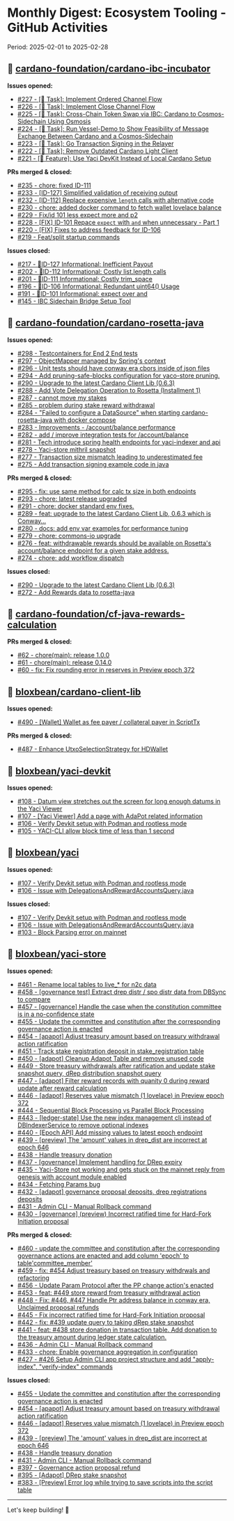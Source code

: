 # Monthly Digest: Ecosystem Tooling - GitHub Activities

Period: 2025-02-01 to 2025-02-28


## 🔹 [cardano-foundation/cardano-ibc-incubator](https://github.com/cardano-foundation/cardano-ibc-incubator)

**Issues opened:**
- [#227 - [👷 Task]: Implement Ordered Channel Flow](https://github.com/cardano-foundation/cardano-ibc-incubator/issues/227)
- [#226 - [👷 Task]: Implement Close Channel Flow](https://github.com/cardano-foundation/cardano-ibc-incubator/issues/226)
- [#225 - [👷 Task]: Cross-Chain Token Swap via IBC: Cardano to Cosmos-Sidechain Using Osmosis](https://github.com/cardano-foundation/cardano-ibc-incubator/issues/225)
- [#224 - [👷 Task]: Run Vessel-Demo to Show Feasibility of Message Exchange Between Cardano and a Cosmos-Sidechain](https://github.com/cardano-foundation/cardano-ibc-incubator/issues/224)
- [#223 - [👷 Task]: Go Transaction Signing in the Relayer](https://github.com/cardano-foundation/cardano-ibc-incubator/issues/223)
- [#222 - [👷 Task]: Remove Outdated Cardano Light Client](https://github.com/cardano-foundation/cardano-ibc-incubator/issues/222)
- [#221 - [🚀 Feature]: Use Yaci DevKit Instead of Local Cardano Setup](https://github.com/cardano-foundation/cardano-ibc-incubator/issues/221)

**PRs merged & closed:**
- [#235 - chore: fixed ID-111](https://github.com/cardano-foundation/cardano-ibc-incubator/pull/235)
- [#233 - [ID-127] Simplified validation of receiving output](https://github.com/cardano-foundation/cardano-ibc-incubator/pull/233)
- [#232 - [ID-112] Replace expensive `length` calls with alternative code](https://github.com/cardano-foundation/cardano-ibc-incubator/pull/232)
- [#230 - chore: added docker command to fetch wallet lovelace balance](https://github.com/cardano-foundation/cardano-ibc-incubator/pull/230)
- [#229 - Fix/id 101 less expect more and p2](https://github.com/cardano-foundation/cardano-ibc-incubator/pull/229)
- [#228 - [FIX] ID-101 Repace `expect` with `and` when unnecessary - Part 1](https://github.com/cardano-foundation/cardano-ibc-incubator/pull/228)
- [#220 - [FIX] Fixes to address feedback for ID-106](https://github.com/cardano-foundation/cardano-ibc-incubator/pull/220)
- [#219 - Feat/split startup commands](https://github.com/cardano-foundation/cardano-ibc-incubator/pull/219)

**Issues closed:**
- [#217 - 🚨ID-127 Informational: Inefficient Payout](https://github.com/cardano-foundation/cardano-ibc-incubator/issues/217)
- [#202 - 🚨ID-112 Informational: Costly list.length calls](https://github.com/cardano-foundation/cardano-ibc-incubator/issues/202)
- [#201 - 🚨ID-111 Informational: Costly trim_space](https://github.com/cardano-foundation/cardano-ibc-incubator/issues/201)
- [#196 - 🚨ID-106 Informational: Redundant uint64() Usage](https://github.com/cardano-foundation/cardano-ibc-incubator/issues/196)
- [#191 - 🚨ID-101 Informational: expect over and](https://github.com/cardano-foundation/cardano-ibc-incubator/issues/191)
- [#145 - IBC Sidechain Bridge Setup Tool](https://github.com/cardano-foundation/cardano-ibc-incubator/issues/145)

## 🔹 [cardano-foundation/cardano-rosetta-java](https://github.com/cardano-foundation/cardano-rosetta-java)

**Issues opened:**
- [#298 - Testcontainers for End 2 End tests](https://github.com/cardano-foundation/cardano-rosetta-java/issues/298)
- [#297 - ObjectMapper managed by Spring's context](https://github.com/cardano-foundation/cardano-rosetta-java/issues/297)
- [#296 - Unit tests should have conway era cbors inside of json files](https://github.com/cardano-foundation/cardano-rosetta-java/issues/296)
- [#294 - Add pruning-safe-blocks configuration for yaco-store pruning.](https://github.com/cardano-foundation/cardano-rosetta-java/issues/294)
- [#290 - Upgrade to the latest Cardano Client Lib (0.6.3)](https://github.com/cardano-foundation/cardano-rosetta-java/issues/290)
- [#288 - Add Vote Delegation Operation to Rosetta (Installment 1)](https://github.com/cardano-foundation/cardano-rosetta-java/issues/288)
- [#287 - cannot move my stakes](https://github.com/cardano-foundation/cardano-rosetta-java/issues/287)
- [#285 - problem during stake reward withdrawal](https://github.com/cardano-foundation/cardano-rosetta-java/issues/285)
- [#284 - "Failed to configure a DataSource" when starting cardano-rosetta-java with docker compose](https://github.com/cardano-foundation/cardano-rosetta-java/issues/284)
- [#283 - Improvements - /account/balance performance](https://github.com/cardano-foundation/cardano-rosetta-java/issues/283)
- [#282 - add / improve integration tests for /account/balance](https://github.com/cardano-foundation/cardano-rosetta-java/issues/282)
- [#281 - Tech introduce spring health endpoints for yaci-indexer and api](https://github.com/cardano-foundation/cardano-rosetta-java/issues/281)
- [#278 - Yaci-store mithril snapshot](https://github.com/cardano-foundation/cardano-rosetta-java/issues/278)
- [#277 - Transaction size mismatch leading to underestimated fee](https://github.com/cardano-foundation/cardano-rosetta-java/issues/277)
- [#275 - Add transaction signing example code in java](https://github.com/cardano-foundation/cardano-rosetta-java/issues/275)

**PRs merged & closed:**
- [#295 - fix: use same method for calc tx size in both endpoints](https://github.com/cardano-foundation/cardano-rosetta-java/pull/295)
- [#293 - chore: latest release upgraded](https://github.com/cardano-foundation/cardano-rosetta-java/pull/293)
- [#291 - chore: docker standard env fixes.](https://github.com/cardano-foundation/cardano-rosetta-java/pull/291)
- [#289 - feat: upgrade to the latest Cardano Client Lib, 0.6.3 which is Conway…](https://github.com/cardano-foundation/cardano-rosetta-java/pull/289)
- [#280 - docs: add env var examples for performance tuning](https://github.com/cardano-foundation/cardano-rosetta-java/pull/280)
- [#279 - chore: commons-io upgrade](https://github.com/cardano-foundation/cardano-rosetta-java/pull/279)
- [#276 - feat: withdrawable rewards should be available on Rosetta's account/balance endpoint for a given stake address.](https://github.com/cardano-foundation/cardano-rosetta-java/pull/276)
- [#274 - chore: add workflow dispatch](https://github.com/cardano-foundation/cardano-rosetta-java/pull/274)

**Issues closed:**
- [#290 - Upgrade to the latest Cardano Client Lib (0.6.3)](https://github.com/cardano-foundation/cardano-rosetta-java/issues/290)
- [#272 - Add Rewards data to rosetta-java](https://github.com/cardano-foundation/cardano-rosetta-java/issues/272)

## 🔹 [cardano-foundation/cf-java-rewards-calculation](https://github.com/cardano-foundation/cf-java-rewards-calculation)

**PRs merged & closed:**
- [#62 - chore(main): release 1.0.0](https://github.com/cardano-foundation/cf-java-rewards-calculation/pull/62)
- [#61 - chore(main): release 0.14.0](https://github.com/cardano-foundation/cf-java-rewards-calculation/pull/61)
- [#60 - fix: Fix rounding error in reserves in Preview epoch 372](https://github.com/cardano-foundation/cf-java-rewards-calculation/pull/60)

## 🔹 [bloxbean/cardano-client-lib](https://github.com/bloxbean/cardano-client-lib)

**Issues opened:**
- [#490 - [Wallet] Wallet as fee payer / collateral payer in ScriptTx](https://github.com/bloxbean/cardano-client-lib/issues/490)

**PRs merged & closed:**
- [#487 - Enhance UtxoSelectionStrategy for HDWallet](https://github.com/bloxbean/cardano-client-lib/pull/487)

## 🔹 [bloxbean/yaci-devkit](https://github.com/bloxbean/yaci-devkit)

**Issues opened:**
- [#108 - Datum view stretches out the screen for long enough datums in the Yaci Viewer](https://github.com/bloxbean/yaci-devkit/issues/108)
- [#107 - [Yaci Viewer] Add a page with AdaPot related information](https://github.com/bloxbean/yaci-devkit/issues/107)
- [#106 - Verify Devkit setup with Podman and rootless mode](https://github.com/bloxbean/yaci-devkit/issues/106)
- [#105 - YACI-CLI allow block time of less than 1 second](https://github.com/bloxbean/yaci-devkit/issues/105)

## 🔹 [bloxbean/yaci](https://github.com/bloxbean/yaci)

**Issues opened:**
- [#107 - Verify Devkit setup with Podman and rootless mode](https://github.com/bloxbean/yaci/issues/107)
- [#106 - Issue with DelegationsAndRewardAccountsQuery.java](https://github.com/bloxbean/yaci/issues/106)

**Issues closed:**
- [#107 - Verify Devkit setup with Podman and rootless mode](https://github.com/bloxbean/yaci/issues/107)
- [#106 - Issue with DelegationsAndRewardAccountsQuery.java](https://github.com/bloxbean/yaci/issues/106)
- [#103 - Block Parsing error on mainnet](https://github.com/bloxbean/yaci/issues/103)

## 🔹 [bloxbean/yaci-store](https://github.com/bloxbean/yaci-store)

**Issues opened:**
- [#461 - Rename local tables to live_* for n2c data](https://github.com/bloxbean/yaci-store/issues/461)
- [#458 - [governance test] Extract drep distr / spo distr data from DBSync to compare](https://github.com/bloxbean/yaci-store/issues/458)
- [#457 - [governance] Handle the case when the constitution committee is in a no-confidence state](https://github.com/bloxbean/yaci-store/issues/457)
- [#455 - Update the committee and constitution after the corresponding governance action is enacted](https://github.com/bloxbean/yaci-store/issues/455)
- [#454 - [apapot] Adjust treasury amount based on treasury withdrawal action ratification](https://github.com/bloxbean/yaci-store/issues/454)
- [#451 - Track stake registration deposit in stake_registration table](https://github.com/bloxbean/yaci-store/issues/451)
- [#450 - [adapot] Cleanup Adapot Table and remove unused code](https://github.com/bloxbean/yaci-store/issues/450)
- [#449 - Store treasury withdrawals after ratification and update stake snapshot query, dRep distribution snapshot query](https://github.com/bloxbean/yaci-store/issues/449)
- [#447 - [adapot] Filter reward records with quanity 0 during reward update after reward calculation](https://github.com/bloxbean/yaci-store/issues/447)
- [#446 - [adapot] Reserves value mismatch (1 lovelace) in Preview epoch 372](https://github.com/bloxbean/yaci-store/issues/446)
- [#444 - Sequential Block Processing vs Parallel Block Processing](https://github.com/bloxbean/yaci-store/issues/444)
- [#443 - [ledger-state] Use the new index management cli instead of DBIndexerService to remove optional indexes](https://github.com/bloxbean/yaci-store/issues/443)
- [#440 - [Epoch API] Add missing values to latest epoch endpoint](https://github.com/bloxbean/yaci-store/issues/440)
- [#439 - [preview] The 'amount' values in drep_dist are incorrect at epoch 646](https://github.com/bloxbean/yaci-store/issues/439)
- [#438 - Handle treasury donation](https://github.com/bloxbean/yaci-store/issues/438)
- [#437 - [governance] Implement handling for DRep expiry](https://github.com/bloxbean/yaci-store/issues/437)
- [#435 - Yaci-Store not working and gets stuck on the mainnet reply from genesis with account module enabled](https://github.com/bloxbean/yaci-store/issues/435)
- [#434 - Fetching Params bug](https://github.com/bloxbean/yaci-store/issues/434)
- [#432 - [adapot] governance proposal deposits, drep registrations deposits](https://github.com/bloxbean/yaci-store/issues/432)
- [#431 - Admin CLI - Manual Rollback command](https://github.com/bloxbean/yaci-store/issues/431)
- [#430 - [governance] (preview) Incorrect ratified time for Hard-Fork Initiation proposal](https://github.com/bloxbean/yaci-store/issues/430)

**PRs merged & closed:**
- [#460 - update the committee and constitution after the corresponding governance actions are enacted and add  column 'epoch' to table'committee_member' ](https://github.com/bloxbean/yaci-store/pull/460)
- [#459 - fix: #454 Adjust treasury based on treasury withdrwals and refactoring](https://github.com/bloxbean/yaci-store/pull/459)
- [#456 - Update Param Protocol after the PP change action's enacted](https://github.com/bloxbean/yaci-store/pull/456)
- [#453 - feat: #449 store reward from treasury withdrawal action](https://github.com/bloxbean/yaci-store/pull/453)
- [#448 - Fix: #446, #447 Handle Ptr address balance in conway era, Unclaimed proposal refunds](https://github.com/bloxbean/yaci-store/pull/448)
- [#445 - Fix incorrect ratified time for Hard-Fork Initiation proposal ](https://github.com/bloxbean/yaci-store/pull/445)
- [#442 - fix: #439 update query to taking dRep stake snapshot](https://github.com/bloxbean/yaci-store/pull/442)
- [#441 - feat: #438 store donation in transaction table. Add donation to the treasury amount during ledger state calculation.](https://github.com/bloxbean/yaci-store/pull/441)
- [#436 - Admin CLI - Manual Rollback command ](https://github.com/bloxbean/yaci-store/pull/436)
- [#433 - chore: Enable governance aggregation in configuration](https://github.com/bloxbean/yaci-store/pull/433)
- [#427 - #426 Setup Admin CLI app project structure and add "apply-index", "verify-index" commands](https://github.com/bloxbean/yaci-store/pull/427)

**Issues closed:**
- [#455 - Update the committee and constitution after the corresponding governance action is enacted](https://github.com/bloxbean/yaci-store/issues/455)
- [#454 - [apapot] Adjust treasury amount based on treasury withdrawal action ratification](https://github.com/bloxbean/yaci-store/issues/454)
- [#446 - [adapot] Reserves value mismatch (1 lovelace) in Preview epoch 372](https://github.com/bloxbean/yaci-store/issues/446)
- [#439 - [preview] The 'amount' values in drep_dist are incorrect at epoch 646](https://github.com/bloxbean/yaci-store/issues/439)
- [#438 - Handle treasury donation](https://github.com/bloxbean/yaci-store/issues/438)
- [#431 - Admin CLI - Manual Rollback command](https://github.com/bloxbean/yaci-store/issues/431)
- [#397 - Governance action proposal refund](https://github.com/bloxbean/yaci-store/issues/397)
- [#395 - [Adapot] DRep stake snapshot ](https://github.com/bloxbean/yaci-store/issues/395)
- [#383 - [Preview] Error log while trying to save scripts into the script table](https://github.com/bloxbean/yaci-store/issues/383)


---

Let's keep building! 🚀
